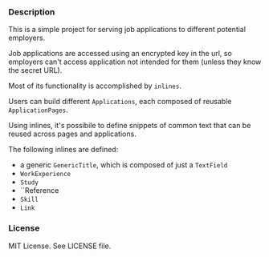 ### Description

This is a simple project for serving job applications to different potential employers.

Job applications are accessed using an encrypted key in the url, so employers can't access application not intended for them (unless they know the secret URL).

Most of its functionality is accomplished by ``inlines``.

Users can build different ``Applications``, each composed of reusable ``ApplicationPages``.

Using inlines, it's possibile to define snippets of common text that can be reused across pages and applications.

The following inlines are defined:
  * a generic ``GenericTitle``, which is composed of just a ``TextField``
  * ``WorkExperience``
  * ``Study``
  * ``Reference
  * ``Skill``
  * ``Link``

### License

MIT License. See LICENSE file.
